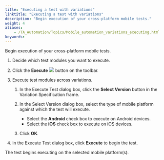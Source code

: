 ```yaml
--- 
title: "Executing a test with variations"
linktitle: "Executing a test with variations"
description: "Begin execution of your cross-platform mobile tests."
weight: 4
aliases: 
    - /TA_Automation/Topics/Mobile_automation_variations_executing.html
keywords: 
---
```


Begin execution of your cross-platform mobile tests.

1.  Decide which test modules you want to execute.

2.  Click the **Execute** ![](/images/TA_Automation/Images/Toolbar_Button_Execute.png) button on the toolbar.

3.  Execute test modules across variations.

    1.  In the Execute Test dialog box, click the **Select Version** button in the Variation Specification frame.

    2.  In the Select Version dialog box, select the type of mobile platform against which the test will execute.

        -   Select the **Android** check box to execute on Android devices.
        -   Select the **iOS** check box to execute on iOS devices.
    3.  Click **OK**.

4.  In the Execute Test dialog box, click **Execute** to begin the test.


The test begins executing on the selected mobile platform\(s\).



